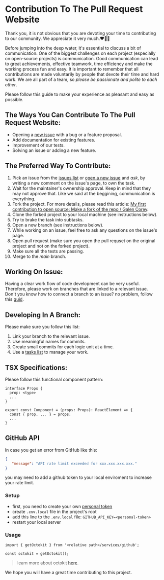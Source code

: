 # Contribution To The Pull Request Website

Thank you, it is not obvious that you are devoting your time to contributing to our community.
We appreciate it very much.❤️🙏🏻

Before jumping into the deep water, it's essential to discuss a bit of communication.
One of the biggest challenges on each project (especially on open-source projects) is communication.
Good communication can lead to great achievements, effective teamwork, time efficiency and make the working process fun and easy.
It is important to remember that all contributions are made voluntarily by people that devote their time and hard work. We are all part of a team, so _please be passionate and polite to each other_.

Please follow this guide to make your experience as pleasant and easy as possible.

## The Ways You Can Contribute To The Pull Request Website:

- Opening a [new issue](https://github.com/Pull-Request-Community/pull-request-community-website/issues/new) with a bug or a feature proposal.
- Add documentation for existing features.
- Improvement of our tests.
- Solving an issue or adding a new feature.

## The Preferred Way To Contribute:

1. Pick an issue from the [issues list](https://github.com/Pull-Request-Community/pull-request-community-website/issues) or [open a new issue](https://github.com/Pull-Request-Community/pull-request-community-website/issues/new) and _ask_, by writing a new comment on the issue's page, to own the task.
2. Wait for the maintainer's ownership approval. Keep in mind that they may not approve that. Like we said at the beggining, communication is everything.
3. Fork the project. For more details, please read this article: [My first contribution to open source: Make a fork of the repo / Galen Corey](https://opensource.com/article/19/11/first-open-source-contribution-fork-clone).
4. Clone the forked project to your local machine (see instructions below).
5. Try to brake the task into subtasks.
6. Open a new branch (see instructions below).
7. While working on an issue, feel free to ask any questions on the issue's page.
8. Open pull request (make sure you open the pull requset on the original project and not on the forked project).
9. Make sure all the tests are passing.
10. Merge to the _main_ branch.

## Working On Issue:

Having a clear work flow of code development can be very useful. Therefore, please work on branches that are linked to a relevant issue.
Don't you know how to connect a branch to an issue? no problem, follow this [guid](https://docs.github.com/en/issues/tracking-your-work-with-issues/creating-a-branch-for-an-issue).

## Developing In A Branch:

Please make sure you follow this list:

1. Link your branch to the relevant issue.
2. Use meaningful names for commits.
3. Create small commits for each logic unit at a time.
4. Use a [tasks list](https://docs.github.com/en/issues/tracking-your-work-with-issues/about-task-lists) to manage your work.

## TSX Specifications:

Please follow this functional component pattern:

```tsx
interface Props {
  prop: <type>
  ...
}

export const Component = (props: Props): ReactElement => {
  const { prop, ... } = props;
  ...
}
```

## GitHub API
In case you get an error from GitHub like this:
```json
{
   "message": "API rate limit exceeded for xxx.xxx.xxx.xxx."
}
```
you may need to add a github token to your local enviroment to increase your rate limit.

### Setup

- first, you need to create your own [personal token](https://docs.github.com/en/enterprise-server@3.4/authentication/keeping-your-account-and-data-secure/creating-a-personal-access-token)
- create `.env.local` file in the project's root
- add this line to the `.env.local` file: `GITHUB_API_KEY=<personal-token>`
- restart your local server
### Usage

```tsx
import { getOctokit } from '<relative path>/services/github';

const octokit = getOctokit();
```
> learn more about octokit [here](https://github.com/octokit/octokit.js#octokitrest-endpoint-methods).



We hope you will have a great time contributing to this project.
